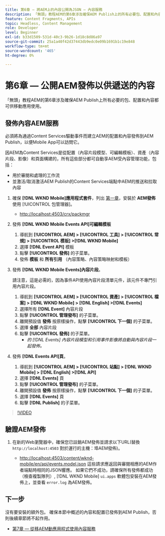 ```yaml
---
title: 第6章 — 將AEM上的內容公開為JSON — 內容服務
description: 「無頭」教程AEM的第6章涉及確保AEM Publish上的所有必要包、配置和內容都可以從移動應用中使用。
feature: Content Fragments, APIs
topic: Headless, Content Management
role: Developer
level: Beginner
exl-id: b33d1509-531d-40c3-9b26-1d18c8d86a97
source-git-commit: 25a1a40f42d37443db9edc0e09b1691b1c19e848
workflow-type: tm+mt
source-wordcount: '465'
ht-degree: 0%

---
```


# 第6章 — 公開AEM發佈以供遞送的內容

「無頭」教程AEM的第6章涉及確保AEM Publish上所有必要的包、配置和內容都可供移動應用使用。

## 發佈內容AEM服務

必須將為通過Content Services驅動事件而建立AEM的配置和內容發佈到AEM Publish，以便Mobile App可以訪問它。

因AEM為Content Services是從配置（內容片段模型、可編輯模板）、資產（內容片段、影像）和頁面構建的，所有這些部分都可自動享AEM受內容管理功能，包括：

* 用於審閱和處理的工作流
* 並激活/取消激活AEM Publish的Content Services端點中AEM的推送和拉取內容

1. 確保 **[!DNL WKND Mobile]應用程式套件**，列出 [第一章](./chapter-1.md#wknd-mobile-application-packages)，安裝於 **AEM發佈** 使用 [!UICONTROL 包管理器]。
   * [http://localhost:4503/crx/packmgr](http://localhost:4503/crx/packmgr)

1. 發佈 **[!DNL WKND Mobile Events API]可編輯模板**
   1. 導航到 **[!UICONTROL AEM] > [!UICONTROL 工具] > [!UICONTROL 常規] > [!UICONTROL 模板] >[!DNL WKND Mobile]**
   1. 選擇 **[!DNL Event API]** 模板
   1. 點擊 **[!UICONTROL 發佈]** 的子菜單。
   1. 發佈 **模板** 和 **所有引用** （內容策略、內容策略映射和模板）

1. 發佈 **[!DNL WKND Mobile Events]內容片段**。

   請注意，這是必需的，因為事件API使用內容片段清單元件，該元件不專門引用內容片段。

   1. 導航到 **[!UICONTROL AEM] > [!UICONTROL 資產] > [!UICONTROL 檔案] > [!DNL WKND Mobile] > [!DNL English] >[!DNL Events]**
   1. 選擇所有 **[!DNL Event]** 內容片段
   1. 點擊 **[!UICONTROL 管理發布]** 的子菜單。
   1. 離開預設值 **發佈** 按原樣操作，點擊 **[!UICONTROL 下一個]** 的子菜單。
   1. 選擇 **全部** 內容片段
   1. 點擊 **[!UICONTROL 發佈]** 的子菜單。
      * *的 [!DNL Events] 內容片段模型和引用事件影像將自動與內容片段一起發佈。*

1. 發佈 **[!DNL Events API]頁**。
   1. 導航到 **[!UICONTROL AEM] > [!UICONTROL 站點] > [!DNL WKND Mobile] > [!DNL English] >[!DNL API]**
   1. 選擇 **[!DNL Events]** 頁
   1. 點擊 **[!UICONTROL 管理發布]** 的子菜單。
   1. 離開預設值 **發佈** 按原樣操作，點擊 **[!UICONTROL 下一個]** 的子菜單。
   1. 選擇 **[!DNL Events]** 頁
   1. 點擊 **[!DNL Publish]** 的子菜單。

>[!VIDEO](https://video.tv.adobe.com/v/28343/?quality=12&learn=on)

## 驗證AEM發佈

1. 在新的Web瀏覽器中，確保您已註銷AEM發佈並請求以下URL(替換 `http://localhost:4503` 對於運行的主機：埠AEM發佈)。

   * [http://localhost:4503/content/wknd-mobile/en/api/events.model.json](http://localhost:4503/content/wknd-mobile/en/api/events.model.tidy.json)
   這些請求應返回與審閱相應的AEM作者端點時相同的JSON響應。 如果它們不成功，請確保所有發佈都成功（檢查複製隊列）, [!DNL WKND Mobile] `ui.apps` 軟體包安裝在AEM發佈上，並查看 `error.log` 為AEM發佈。

## 下一步

沒有要安裝的額外包。 確保本節中概述的內容和配置已發佈到AEM Publish，否則後續章節將不起作用。

* [第7章 — 從移AEM動應用程式使用內容服務](./chapter-7.md)

